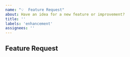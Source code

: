```yaml
---
name: "💡  Feature Request"
about: Have an idea for a new feature or improvement?
title: ''
labels: 'enhancement'
assignees: ''
---
```


<!--
Thanks for taking the time to submit this feature request.

Please provide us with a detailed description of the potential improvement.
-->

## Feature Request

<!-- Replace this comment block with a description of the potential improvement. -->
